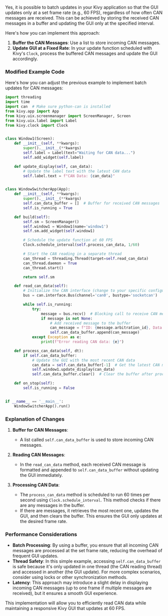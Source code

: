 Yes, it is possible to batch updates in your Kivy application so that the GUI updates only at a set frame rate (e.g., 60 FPS), regardless of how often CAN messages are received. This can be achieved by storing the received CAN messages in a buffer and updating the GUI only at the specified interval.

Here's how you can implement this approach:

1. **Buffer the CAN Messages**: Use a list to store incoming CAN messages.
2. **Update GUI at a Fixed Rate**: In your update function scheduled with Kivy's `Clock`, process the buffered CAN messages and update the GUI accordingly.

### Modified Example Code

Here's how you can adjust the previous example to implement batch updates for CAN messages:

```python
import threading
import time
import can  # Make sure python-can is installed
from kivy.app import App
from kivy.uix.screenmanager import ScreenManager, Screen
from kivy.uix.label import Label
from kivy.clock import Clock


class Window1(Screen):
    def __init__(self, **kwargs):
        super().__init__(**kwargs)
        self.label = Label(text="Waiting for CAN data...")
        self.add_widget(self.label)

    def update_display(self, can_data):
        # Update the label text with the latest CAN data
        self.label.text = f"CAN Data: {can_data}"


class WindowSwitcherApp(App):
    def __init__(self, **kwargs):
        super().__init__(**kwargs)
        self.can_data_buffer = []  # Buffer for received CAN messages
        self.is_running = True

    def build(self):
        self.sm = ScreenManager()
        self.window1 = Window1(name='window1')
        self.sm.add_widget(self.window1)

        # Schedule the update function at 60 FPS
        Clock.schedule_interval(self.process_can_data, 1/60)

        # Start the CAN reading in a separate thread
        can_thread = threading.Thread(target=self.read_can_data)
        can_thread.daemon = True
        can_thread.start()

        return self.sm

    def read_can_data(self):
        # Initialize the CAN interface (change to your specific configuration)
        bus = can.interface.Bus(channel='can0', bustype='socketcan')

        while self.is_running:
            try:
                message = bus.recv()  # Blocking call to receive CAN message
                if message is not None:
                    # Add received message to the buffer
                    can_message = f"ID: {message.arbitration_id}, Data: {message.data.hex()}"
                    self.can_data_buffer.append(can_message)
            except Exception as e:
                print(f"Error reading CAN data: {e}")

    def process_can_data(self, dt):
        if self.can_data_buffer:
            # Update the GUI with the most recent CAN data
            can_data = self.can_data_buffer[-1]  # Get the latest CAN message
            self.window1.update_display(can_data)
            self.can_data_buffer.clear()  # Clear the buffer after processing

    def on_stop(self):
        self.is_running = False


if __name__ == '__main__':
    WindowSwitcherApp().run()
```

### Explanation of Changes

1. **Buffer for CAN Messages**:
    - A list called `self.can_data_buffer` is used to store incoming CAN messages.

2. **Reading CAN Messages**:
    - In the `read_can_data` method, each received CAN message is formatted and appended to `self.can_data_buffer` without updating the GUI immediately.

3. **Processing CAN Data**:
    - The `process_can_data` method is scheduled to run 60 times per second using `Clock.schedule_interval`. This method checks if there are any messages in the buffer.
    - If there are messages, it retrieves the most recent one, updates the GUI, and then clears the buffer. This ensures the GUI only updates at the desired frame rate.

### Performance Considerations

- **Batch Processing**: By using a buffer, you ensure that all incoming CAN messages are processed at the set frame rate, reducing the overhead of frequent GUI updates.
- **Thread Safety**: In this simple example, accessing `self.can_data_buffer` is safe because it's only updated in one thread (the CAN reading thread) and accessed in another (the GUI update). For more complex scenarios, consider using locks or other synchronization methods.
- **Latency**: This approach may introduce a slight delay in displaying incoming CAN messages (up to one frame if multiple messages are received), but it ensures a smooth GUI experience.

This implementation will allow you to efficiently read CAN data while maintaining a responsive Kivy GUI that updates at 60 FPS.
